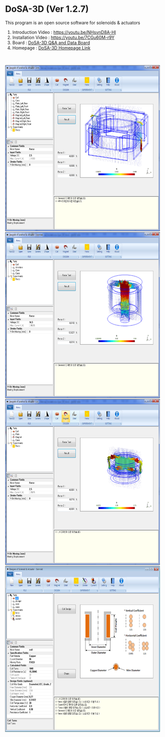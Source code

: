 # DoSA-3D (Ver 1.2.7)

This program is an open source software for solenoids &amp; actuators

1. Introduction Video : https://youtu.be/NHsvnD8A-HI <br>
2. Installation Video : https://youtu.be/7CGu60M-r9Y <br>
3. Board : <a href="https://solenoid.or.kr/direct_eng.php?address=https://solenoid.or.kr/gtzero1/gt_zboard.php?id=open_cae_eng">DoSA-3D Q&A and Data Board</a><br>
4. Homepage : <a href="https://solenoid.or.kr/index_dosa_open_3d_eng.html">DoSA-3D Homepage Link</a><br>
<br><br>

<img src="./Images/Auto-Focus_Analysis_3D.png" width="660" height="540"  border="0" alt="">
<img src="./Images/Solenoid_Analysis_3D.png" width="660" height="540"  border="0" alt="">
<img src="./Images/LinearVibrator_Analysis_3D.png" width="660" height="540"  border="0" alt="">
<img src="./Images/Coil_Design.png" width="660" height="540"  border="0" alt="">


